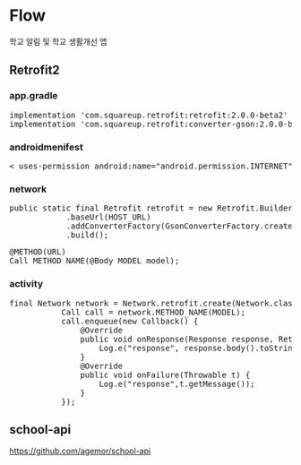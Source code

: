 Flow
====
학교 알림 및 학교 생활개선 앱

Retrofit2
-----------------

### app.gradle
<pre>
implementation 'com.squareup.retrofit:retrofit:2.0.0-beta2'
implementation 'com.squareup.retrofit:converter-gson:2.0.0-beta2'  
</pre>

### androidmenifest
<pre>
< uses-permission android:name="android.permission.INTERNET" />
</pre>


### network
<pre>
public static final Retrofit retrofit = new Retrofit.Builder()
            .baseUrl(HOST_URL)
            .addConverterFactory(GsonConverterFactory.create())
            .build();
</pre>
<pre>
@METHOD(URL)
Call<FORMAT_TYPE> METHOD_NAME(@Body MODEL model);
</pre>

### activity
<pre>
final Network network = Network.retrofit.create(Network.class);
           Call<FORMAT_TYPE> call = network.METHOD_NAME(MODEL);
           call.enqueue(new Callback<FORMAT_TYPE>() {
               @Override
               public void onResponse(Response<ResponseFormat> response, Retrofit retrofit) {
                   Log.e("response", response.body().toString());
               }
               @Override
               public void onFailure(Throwable t) {
                   Log.e("response",t.getMessage());
               }
           });
</pre>

school-api
----------

https://github.com/agemor/school-api
